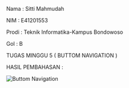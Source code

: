 Nama  : Sitti Mahmudah

NIM   : E41201553

Prodi : Teknik Informatika-Kampus Bondowoso

Gol   : B

TUGAS MINGGU 5 ( BUTTOM NAVIGATION )

HASIL PEMBAHASAN :

![Buttom Navigation](https://user-images.githubusercontent.com/80673338/137072933-56c45815-513a-4d47-bb9a-8a5a99e939e8.png)
